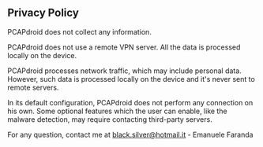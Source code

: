 ## Privacy Policy

PCAPdroid does not collect any information.

PCAPdroid does not use a remote VPN server. All the data is processed locally on the device.

PCAPdroid processes network traffic, which may include personal data. However, such data is processed locally on the device and it's never sent to remote servers.

In its default configuration, PCAPdroid does not perform any connection on his own. Some optional features which the user can enable, like the malware detection, may require contacting third-party servers.

For any question, contact me at [black.silver@hotmail.it](mailto:black.silver@hotmail.it) - Emanuele Faranda
